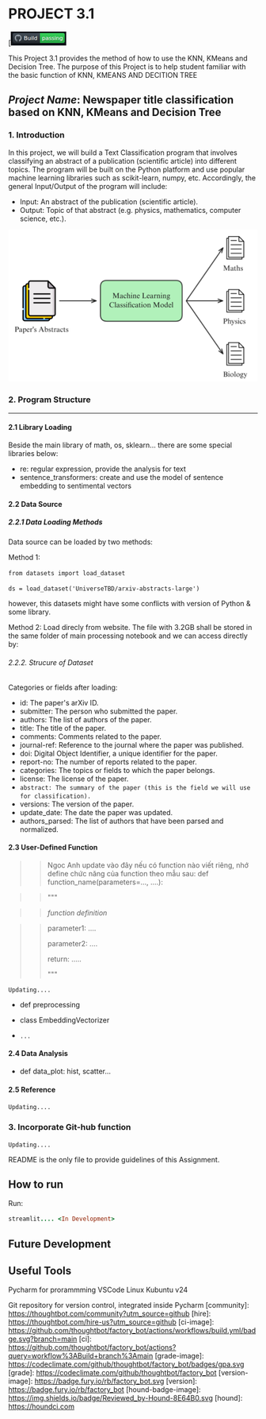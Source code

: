 # PROJECT 3.1
[![Build Status](ci.png)

This Project 3.1 provides the method of how to use the KNN, KMeans and Decision Tree. The purpose of this Project is to help student familiar with the basic function of KNN, KMEANS AND DECITION TREE

## *Project Name*: Newspaper title classification based on KNN, KMeans and Decision Tree

### 1. Introduction
In this project, we will build a Text Classification program that involves classifying an abstract of a publication (scientific article) into different topics.
The program will be built on the Python platform and use popular machine learning libraries such as scikit-learn, numpy, etc.
Accordingly, the general Input/Output of the program will include:
* Input: An abstract of the publication (scientific article).
* Output: Topic of that abstract (e.g. physics, mathematics, computer science, etc.).

![General Structure](general_structure.png)

### 2. Program Structure

-------------
#### 2.1 Library Loading
Beside the main library of math, os, sklearn... there are some special libraries below:
* re: regular expression, provide the analysis for text
* sentence_transformers: create and use the model of sentence embedding to sentimental vectors
#### 2.2 Data Source

##### 2.2.1 Data Loading Methods
Data source can be loaded by two methods:

Method 1:

`from datasets import load_dataset`

`ds = load_dataset('UniverseTBD/arxiv-abstracts-large')`

however, this datasets might have some conflicts with version of Python & some library.

Method 2:
Load direcly from website. The file with 3.2GB shall be stored in the same folder of main processing notebook and we can access directly by:

###### 2.2.2. Strucure of Dataset
Categories or fields after loading:
* id: The paper's arXiv ID.
* submitter: The person who submitted the paper.
* authors: The list of authors of the paper.
* title: The title of the paper.
* comments: Comments related to the paper.
* journal-ref: Reference to the journal where the paper was published.
* doi: Digital Object Identifier, a unique identifier for the paper.
* report-no: The number of reports related to the paper.
* categories: The topics or fields to which the paper belongs.
* license: The license of the paper.
* `abstract: The summary of the paper (this is the field we will use for classification).`
* versions: The version of the paper.
* update_date: The date the paper was updated.
* authors_parsed: The list of authors that have been parsed and normalized.


#### 2.3 User-Defined Function
>>Ngoc Anh update vào đây nếu có function nào viết riêng, nhớ define chức năng của function theo mẫu sau:
>>def function_name(parameters=..., ....):

>> """

>> *function definition*

>>parameter1: ....
>> 
>>parameter2: ....
> >
> >return: .....
> >
>>"""
```
Updating....
```
* def preprocessing
* class EmbeddingVectorizer

* `...`
#### 2.4 Data Analysis
* def data_plot: hist, scatter...

#### 2.5 Reference
```
Updating....
```

### 3. Incorporate Git-hub function
```
Updating....
```

README is the only file to provide guidelines of this Assignment.

How to run
--------
Run:

```ruby
streamlit.... <In Development>
```

Future Development
----------------

Useful Tools
------------
Pycharm for prorammming
VSCode
Linux Kubuntu v24

Git repository for version control, integrated inside Pycharm
[community]: https://thoughtbot.com/community?utm_source=github
[hire]: https://thoughtbot.com/hire-us?utm_source=github
[ci-image]: https://github.com/thoughtbot/factory_bot/actions/workflows/build.yml/badge.svg?branch=main
[ci]: https://github.com/thoughtbot/factory_bot/actions?query=workflow%3ABuild+branch%3Amain
[grade-image]: https://codeclimate.com/github/thoughtbot/factory_bot/badges/gpa.svg
[grade]: https://codeclimate.com/github/thoughtbot/factory_bot
[version-image]: https://badge.fury.io/rb/factory_bot.svg
[version]: https://badge.fury.io/rb/factory_bot
[hound-badge-image]: https://img.shields.io/badge/Reviewed_by-Hound-8E64B0.svg
[hound]: https://houndci.com

